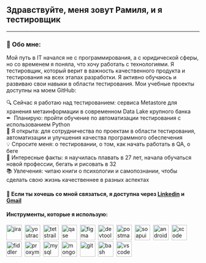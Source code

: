 ## Здравствуйте, меня зовут Рамиля, и я тестировщик
---
### 👩 Обо мне:
Мой путь в IT начался не с программирования, а с юридической сферы, но со временем я поняла, что хочу работать с технологиями. Я тестировщик, который верит в важность качественного продукта и тестирования на всех этапах разработки. Я активно обучаюсь и развиваю свои навыки в области тестирования. Мои учебные проекты доступны на моем GitHub:

🔍 Сейчас я работаю над тестированием: сервиса Metastore для хранения метаинформации в современном Data Lake крупного банка      
✒  Планирую: пройти обучение по автоматизации тестирования с использованием Python        
👋 Я открыта: для сотрудничества по проектам в области тестирования, автоматизации и улучшения качества программного обеспечения    
💡 Спросите меня: о тестировании, о том, как начать работать в QA, о беге      
🏅 Интересные факты: я научилась плавать в 27 лет, начала обучаться новой профессии, бегать и рисовать в 32     
📚 Увлечения: читаю книги о психологии и самопознании, чтобы сделать свою жизнь качественнее в разных аспектах    

#### 📩 Если ты хочешь со мной связаться, я доступна через [Linkedin](https://www.linkedin.com/in/ramiliavolozhanina/) и [Gmail](volozhaninarr@gmail.com)

#### Инструменты, которые я использую: 
<div>
  <img src="https://cdn.jsdelivr.net/gh/devicons/devicon/icons/jira/jira-original.svg" title="jira" alt="jira" width="40" height="40"/>&nbsp
  <img src="https://upload.wikimedia.org/wikipedia/commons/thumb/8/8d/YouTrack_Icon.svg/1024px-YouTrack_Icon.svg.png?20200803082248" title="youtrack" alt="youtrack" width="40" height="40"/>&nbsp
  <img src="https://codahosted.io/packs/21236/unversioned/assets/LOGO/ba1091c59bab89cd2fd0f289622731fe16113d7b00905abe64759c313a4b73b76c1b0426076ed76cb74752234c734131df46992d5b8b48fc13e264240e4f7119f736cfeb64df36ded54b5cbf6198b9cadedf18dd0cac5c7dbcd16e6336c29363cd1292ba" title="testrail" alt="tetstrail" width="40" height="40"/>&nbsp
  <img src="https://luna1.co/eb0187.png" title="qase" alt="qase" width="40" height="40"/>&nbsp
  <img src="https://cdn.jsdelivr.net/gh/devicons/devicon/icons/figma/figma-original.svg" title="figma" alt="figma" width="40" height="40"/>&nbsp
  <img src="https://d33wubrfki0l68.cloudfront.net/38b5c953a4667366685d55db55d057c86db1fc54/a0fdc/static/acae6b24d940347661ca901ea07f47c1/chrome-dev-logo-icon.png" title="devtools" alt="devtools" width="40" height="40"/>&nbsp
  <img src="https://seeklogo.com/images/P/postman-logo-0087CA0D15-seeklogo.com.png" title="postman" alt="postman" width="40" height="40"/>&nbsp
  <img src="https://static0.smartbear.co/smartbearbrand/media/images/home/soapui-icon.svg" title="soapui" alt="soapui" width="40" height="40"/>&nbsp
   <img src="https://cdn.jsdelivr.net/gh/devicons/devicon/icons/androidstudio/androidstudio-original.svg" title="android-studio" alt="android-studio" width="40" height="40"/>&nbsp
  <img src="https://cdn.jsdelivr.net/gh/devicons/devicon/icons/xcode/xcode-original.svg" title="xcode" alt="xcode" width="40" height="40"/>&nbsp
  <img src="https://www.megaleechers.com/storage/Fiddler-Everywhere-Icon.png" title="fiddler" alt="fiddler" width="40" height="40"/>&nbsp
  <img src="https://pbs.twimg.com/profile_images/1589614420766126080/slAIVDtr_400x400.jpg" title="proxyman" alt="proxyman" width="40" height="40"/>&nbsp
  <img src="https://cdn.jsdelivr.net/gh/devicons/devicon/icons/mysql/mysql-original.svg" title="mysql" alt="mysql" width="40" height="40"/>&nbsp
  <img src="https://cdn.jsdelivr.net/gh/devicons/devicon/icons/mongodb/mongodb-original.svg" title="mongodb" alt="mongodb" width="40" height="40"/>&nbsp
 <img src="https://cdn.jsdelivr.net/gh/devicons/devicon/icons/git/git-original.svg" title="git" alt="git" width="40" height="40"/>&nbsp
  <img src="https://upload.wikimedia.org/wikipedia/commons/thumb/4/4b/Bash_Logo_Colored.svg/1024px-Bash_Logo_Colored.svg.png?20180723054350" title="bash" alt="bash" width="40" height="40"/>&nbsp
  <img src="https://cdn.jsdelivr.net/gh/devicons/devicon/icons/vscode/vscode-original.svg" title="vscode" alt="vscode" width="40" height="40"/>&nbsp
</div>
